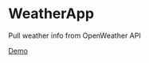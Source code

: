 # WeatherApp
Pull weather info from OpenWeather API

[Demo](https://carloscapili.github.io/WeatherApp/dist/index.html)
